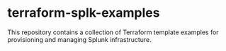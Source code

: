 # terraform-splk-examples
This repository contains a collection of Terraform template examples for provisioning and managing Splunk infrastructure.
